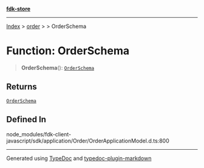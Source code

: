 [**fdk-store**](../../../README.md)
***

[Index](../../../API.md) > [order](../../README.md) > [<internal>](../README.md) > OrderSchema

# Function: OrderSchema

> **OrderSchema**(): [`OrderSchema`](../type-aliases/type-alias.OrderSchema.md)

## Returns

[`OrderSchema`](../type-aliases/type-alias.OrderSchema.md)

## Defined In

node\_modules/fdk-client-javascript/sdk/application/Order/OrderApplicationModel.d.ts:800

***
Generated using [TypeDoc](https://typedoc.org/) and [typedoc-plugin-markdown](https://www.npmjs.com/package/typedoc-plugin-markdown)
